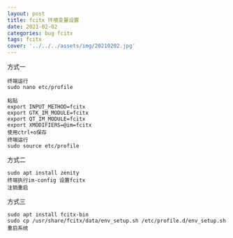 ```yaml
---
layout: post
title: fcitx 环境变量设置
date: 2021-02-02
categories: bug fcitx
tags: fcitx
cover: '../../../assets/img/20210202.jpg'
---
```


方式一

```plain
终端运行
sudo nano etc/profile

粘贴
export INPUT_METHOD=fcitx
export GTK_IM_MODULE=fcitx
export QT_IM_MODULE=fcitx
export XMODIFIERS=@im=fcitx
使用ctrl+o保存
终端运行
sudo source etc/profile
```

方式二

```plain
sudo apt install zenity
终端执行im-config 设置fcitx
注销重启
```

方式三

```plain
sudo apt install fcitx-bin
sudo cp /usr/share/fcitx/data/env_setup.sh /etc/profile.d/env_setup.sh
重启系统
```




